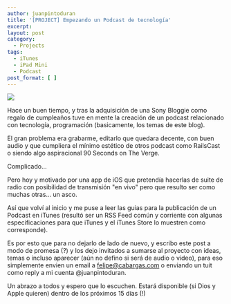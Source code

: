 ```yaml
---
author: juanpintoduran
title: '[PROJECT] Empezando un Podcast de tecnología'
excerpt:
layout: post
category:
  - Projects
tags:
  - iTunes
  - iPad Mini
  - Podcast
post_format: [ ]
---
```


[![][1]][1]

Hace un buen tiempo, y tras la adquisición de una Sony Bloggie como regalo de cumpleaños tuve en mente la creación de un podcast relacionado con tecnología, programación (basicamente, los temas de este blog).

El gran problema era grabarme, editarlo que quedara decente, con buen audio y que cumpliera el mínimo estético de otros podcast como RailsCast o siendo algo aspiracional 90 Seconds on The Verge.

Complicado...

Pero hoy y motivado por una app de iOS que pretendía hacerlas de suite de radio con posibilidad de transmisión "en vivo" pero que resulto ser como muchas otras... un asco.

Así que volví al inicio y me puse a leer las guias para la publicación de un Podcast en iTunes (resultó ser un RSS Feed común y corriente con algunas especificaciones para que iTunes y el iTunes Store lo muestren como corresponde).

Es por esto que para no dejarlo de lado de nuevo, y escribo este post a modo de promesa (?) y los dejo invitados a sumarse al proyecto con ideas, temas o incluso aparecer (aún no defino si será de audio o video), para eso simplemente envien un email a felipe@cabargas.com o enviando un tuit como reply a mi cuenta @juanpintoduran.

Un abrazo a todos y espero que lo escuchen. Estará disponible (si Dios y Apple quieren) dentro de los próximos 15 días (!)

 [1]: http://cabargas.com/images/podcast.png 